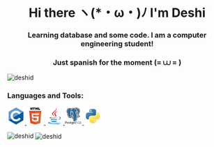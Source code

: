 <h1 align="center">Hi there ヽ(*・ω・)ﾉ I'm Deshi</h1>
<h3 align="center">Learning database and some code. I am a computer engineering student!</h3>
<h3 align="center"> Just spanish for the moment (= ⩊ = )</h3>

<p align="left"> <img src="https://komarev.com/ghpvc/?username=deshid&label=Profile%20views&color=0e75b6&style=flat" alt="deshid" /> </p>

<h3 align="left">Languages and Tools:</h3>
<p align="left"> <a href="https://www.cprogramming.com/" target="_blank" rel="noreferrer"> <img src="https://raw.githubusercontent.com/devicons/devicon/master/icons/c/c-original.svg" alt="c" width="40" height="40"/> </a> <a href="https://www.w3.org/html/" target="_blank" rel="noreferrer"> <img src="https://raw.githubusercontent.com/devicons/devicon/master/icons/html5/html5-original-wordmark.svg" alt="html5" width="40" height="40"/> </a> <a href="https://www.java.com" target="_blank" rel="noreferrer"> <img src="https://raw.githubusercontent.com/devicons/devicon/master/icons/java/java-original.svg" alt="java" width="40" height="40"/> </a> <a href="https://www.postgresql.org" target="_blank" rel="noreferrer"> <img src="https://raw.githubusercontent.com/devicons/devicon/master/icons/postgresql/postgresql-original-wordmark.svg" alt="postgresql" width="40" height="40"/> </a> <a href="https://www.python.org" target="_blank" rel="noreferrer"> <img src="https://raw.githubusercontent.com/devicons/devicon/master/icons/python/python-original.svg" alt="python" width="40" height="40"/> </a> </p>

<p><img align="left" src="https://github-readme-stats.vercel.app/api/top-langs?username=deshid&show_icons=true&locale=en&layout=compact" alt="deshid" /></p>

<p>&nbsp;<img align="center" src="https://github-readme-stats.vercel.app/api?username=deshid&show_icons=true&locale=en" alt="deshid" /></p>

<!--
**Deshid/Deshid** is a ✨ _special_ ✨ repository because its `README.md` (this file) appears on your GitHub profile.

Here are some ideas to get you started:

- 🔭 I’m currently working on ...
- 🌱 I’m currently learning data base! ( ˙꒳​˙ )
- 👯 I’m looking to collaborate on ...
- 🤔 I’m looking for help with ...
- 💬 Ask me about ...
- 📫 How to reach me: paulalabra18@gmail.com
- 😄 Pronouns: ...
- ⚡ Fun fact: ...
-->

